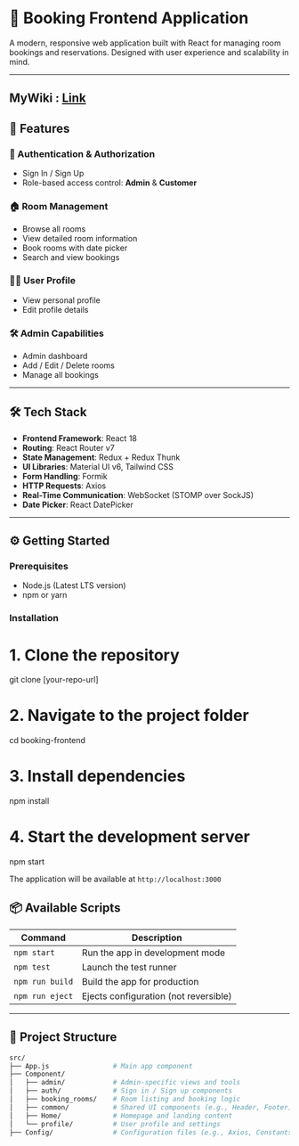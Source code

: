 # 🏨 Booking Frontend Application

A modern, responsive web application built with React for managing room bookings and reservations. Designed with user experience and scalability in mind.

---

## MyWiki : [Link](https://deepwiki.com/Jacknguyen999/BookingFE/5.2-chatbot-system)

## 🚀 Features

### 👤 Authentication & Authorization
- Sign In / Sign Up
- Role-based access control: **Admin** & **Customer**

### 🏠 Room Management
- Browse all rooms
- View detailed room information
- Book rooms with date picker
- Search and view bookings

### 🧑‍💼 User Profile
- View personal profile
- Edit profile details

### 🛠️ Admin Capabilities
- Admin dashboard
- Add / Edit / Delete rooms
- Manage all bookings

---

## 🛠 Tech Stack

- **Frontend Framework**: React 18
- **Routing**: React Router v7
- **State Management**: Redux + Redux Thunk
- **UI Libraries**: Material UI v6, Tailwind CSS
- **Form Handling**: Formik
- **HTTP Requests**: Axios
- **Real-Time Communication**: WebSocket (STOMP over SockJS)
- **Date Picker**: React DatePicker

---

## ⚙️ Getting Started

### Prerequisites
- Node.js (Latest LTS version)
- npm or yarn

### Installation


# 1. Clone the repository
git clone [your-repo-url]

# 2. Navigate to the project folder
cd booking-frontend

# 3. Install dependencies
npm install

# 4. Start the development server
npm start

The application will be available at `http://localhost:3000`

## 📦 Available Scripts

| Command           | Description                              |
|------------------|------------------------------------------|
| `npm start`       | Run the app in development mode          |
| `npm test`        | Launch the test runner                   |
| `npm run build`   | Build the app for production             |
| `npm run eject`   | Ejects configuration (not reversible)    |

---

## 📁 Project Structure

```bash
src/
├── App.js                # Main app component
├── Component/
│   ├── admin/            # Admin-specific views and tools
│   ├── auth/             # Sign in / Sign up components
│   ├── booking_rooms/    # Room listing and booking logic
│   ├── common/           # Shared UI components (e.g., Header, Footer)
│   ├── Home/             # Homepage and landing content
│   └── profile/          # User profile and settings
├── Config/               # Configuration files (e.g., Axios, Constants)
